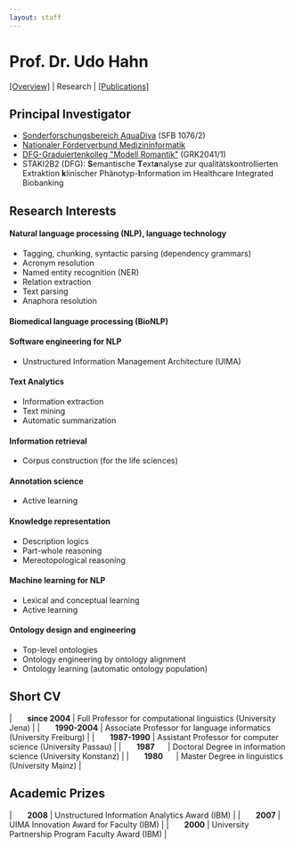 ```yaml
---
layout: staff
---
```


# Prof. Dr. Udo Hahn

[[Overview]](index.html) | 
Research | 
[[Publications]](publication.html)

## Principal Investigator
* [Sonderforschungsbereich AquaDiva](http://www.aquadiva.uni-jena.de/) (SFB 1076/2)
* [Nationaler Förderverbund Medizininformatik](http://www.smith.care/)
* [DFG-Graduiertenkolleg \"Modell Romantik\"](http://www.modellromantik.uni-jena.de/) (GRK2041/1)
* STAKI2B2 (DFG): **S**emantische **T**ext**a**nalyse zur qualitätskontrollierten Extraktion **k**linischer Phänotyp-**I**nformation im Healthcare Integrated Biobanking

## Research Interests

#### Natural language processing (NLP), language technology

* Tagging, chunking, syntactic parsing (dependency grammars)
* Acronym resolution
* Named entity recognition (NER)
* Relation extraction
* Text parsing
* Anaphora resolution

#### Biomedical language processing (BioNLP)

#### Software engineering for NLP

* Unstructured Information Management Architecture (UIMA)

#### Text Analytics

* Information extraction
* Text mining
* Automatic summarization

#### Information retrieval

* Corpus construction (for the life sciences)

#### Annotation science

* Active learning

#### Knowledge representation

* Description logics
* Part-whole reasoning
* Mereotopological reasoning

#### Machine learning for NLP

* Lexical and conceptual learning
* Active learning

#### Ontology design and engineering

* Top-level ontologies
* Ontology engineering by ontology alignment
* Ontology learning (automatic ontology population)

## Short CV

| &nbsp;&nbsp;&nbsp;&nbsp;&nbsp;&nbsp;**since 2004** | Full Professor for computational linguistics (University Jena) |
| &nbsp;&nbsp;&nbsp;&nbsp;&nbsp;&nbsp;**1990-2004** | Associate Professor for language informatics (University Freiburg) |
| &nbsp;&nbsp;&nbsp;&nbsp;&nbsp;&nbsp;**1987-1990** | Assistant Professor for computer science (University Passau) |
| &nbsp;&nbsp;&nbsp;&nbsp;&nbsp;&nbsp;**1987**&nbsp;&nbsp;&nbsp;&nbsp;&nbsp; | Doctoral Degree in information science (University Konstanz) |
| &nbsp;&nbsp;&nbsp;&nbsp;&nbsp;&nbsp;**1980**&nbsp;&nbsp;&nbsp;&nbsp;&nbsp; | Master Degree in linguistics (University Mainz) |

## Academic Prizes

| &nbsp;&nbsp;&nbsp;&nbsp;&nbsp;&nbsp;**2008** | Unstructured Information Analytics Award (IBM) |
| &nbsp;&nbsp;&nbsp;&nbsp;&nbsp;&nbsp;**2007** | UIMA Innovation Award for Faculty (IBM) |
| &nbsp;&nbsp;&nbsp;&nbsp;&nbsp;&nbsp;**2000** | University Partnership Program Faculty Award (IBM) |
